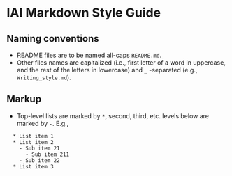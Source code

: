 # IAI Markdown Style Guide

## Naming conventions

  * README files are to be named all-caps `README.md`.
  * Other files names are capitalized (i.e., first letter of a word in uppercase, and the rest of the letters in lowercase) and `_` -separated (e.g., `Writing_style.md`).

## Markup

  * Top-level lists are marked by `*`, second, third, etc. levels below are marked by `-`. E.g.,

```
  * List item 1
  * List item 2
    - Sub item 21
      - Sub item 211
    - Sub item 22
  * List item 3
```
